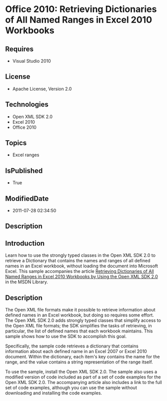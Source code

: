 # Office 2010: Retrieving Dictionaries of All Named Ranges in Excel 2010 Workbooks
## Requires
* Visual Studio 2010
## License
* Apache License, Version 2.0
## Technologies
* Open XML SDK 2.0
* Excel 2010
* Office 2010
## Topics
* Excel ranges
## IsPublished
* True
## ModifiedDate
* 2011-07-28 02:34:50
## Description

<h2><strong>Introduction</strong></h2>
<p>Learn how to use the strongly typed classes in the Open XML SDK 2.0 to retrieve a Dictionary that contains the names and ranges of all defined names in an Excel workbook, without loading the document into Microsoft Excel. This sample accompanies the article
<a href="http://msdn.microsoft.com/en-us/library/15441de9-d830-4ea0-80e0-b921d5ac614b.aspx">
Retrieving Dictionaries of All Named Ranges in Excel 2010 Workbooks by Using the Open XML SDK 2.0</a> in the MSDN Library.</p>
<h2><strong>Description</strong></h2>
<p>The Open XML file formats make it possible to retrieve information about defined names in an Excel workbook, but doing so requires some effort. The Open XML SDK 2.0 adds strongly typed classes that simplify access to the Open XML file formats; the SDK simplifies
 the tasks of retrieving, in particular, the list of defined names that each workbook maintains. This sample shows how to use the SDK to accomplish this goal.</p>
<p>Specifically, the sample code retrieves a dictionary that contains information about each defined name in an Excel 2007 or Excel 2010 document. Within the dictionary, each item's key contains the name for the range, and the value contains a string representation
 of the range itself.</p>
<p>To use the sample, install the Open XML SDK 2.0. The sample also uses a modified version of code included as part of a set of code examples for the Open XML SDK 2.0. The accompanying article also includes a link to the full set of code examples, although
 you can use the sample without downloading and installing the code examples.</p>

